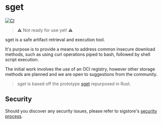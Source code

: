 # sget

[![CI](https://github.com/sigstore/sget/actions/workflows/main.yml/badge.svg)](https://github.com/sigstore/sget/actions/workflows/main.yml)

> :warning: Not ready for use yet! :warning:  

sget is a safe artifact retrieval and execution tool.

It's purpose is to provide a means to address common insecure download methods, such as using curl operations piped to bash, followed by shell script execution.

The initial work involves the use of an OCI registry, however other storage methods are planned and we are open to suggestions from the community.

> sget is based off the prototype [sget](https://github.com/sigstore/cosign/blob/main/cmd/sget/) repurposed in Rust.

## Security

Should you discover any security issues, please refer to sigstore's [security
process](https://github.com/sigstore/community/blob/main/SECURITY.md).
